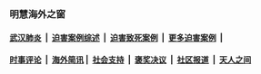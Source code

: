 
### 明慧海外之窗

####  [武汉肺炎](indexes/365.md?t=05060301) &nbsp;|&nbsp;  [迫害案例综述](indexes/328.md?t=05060301) &nbsp;|&nbsp; [迫害致死案例](indexes/277.md?t=05060301)  &nbsp;|&nbsp; [更多迫害案例](indexes/81.md?t=05060301)  &nbsp;|&nbsp; 
####  [时事评论](indexes/19.md?t=05060301) &nbsp;|&nbsp; [海外简讯](indexes/245.md?t=05060301)&nbsp;|&nbsp;  [社会支持](indexes/140.md?t=05060301) &nbsp;|&nbsp; [褒奖决议](indexes/282.md?t=05060301) &nbsp;|&nbsp; [社区报道](indexes/91.md?t=05060301)  &nbsp;|&nbsp; [天人之间](indexes/78.md?t=05060301) 

